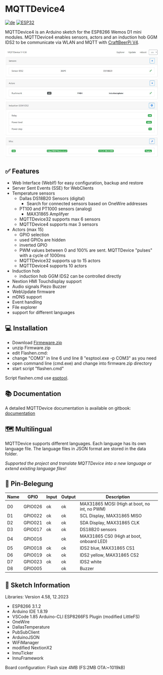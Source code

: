 # MQTTDevice4

[![de](https://img.shields.io/badge/lang-de-yellow.svg)](https://github.com/InnuendoPi/MQTTDevice4/blob/main/README.md)
[![ESP32](https://img.shields.io/static/v1?label=Arduino&message=ESP32%20&#8594;&logo=arduino&logoColor=white&color=blue)](https://github.com/InnuendoPi/MQTTDevice32)

MQTTDevice4 is an Arduino sketch for the ESP8266 Wemos D1 mini modules. MQTTDevice4 enables sensors, actors and an induction hob GGM IDS2 to be communicate via WLAN and MQTT with [CraftBeerPi V4](https://github.com/avollkopf/craftbeerpi4).

![Web Interface](docs/img/startseite.jpg)

## ✅ Features

* Web Interface (WebIf) for easy configuration, backup and restore
* Server Sent Events (SSE) for WebClients
* Temperature sensors
  * Dallas DS18B20 Sensors (digital)
    * Search for connected sensors based on OneWire addresses
  * PT100 and PT1000 sensors (analog)
    * MAX31865 Amplifyer
  * MQTTDevice32 supports max 6 sensors
  * MQTTDevice4 supports max 3 sensors
* Actors (max 15)
  * GPIO selection
  * used GPIOs are hidden
  * inverted GPIO
  * PWM values ​​between 0 and 100% are sent. MQTTDevice "pulses" with a cycle of 1000ms
  * MQTTDevice32 supports up to 15 actors
  * MQTTDevice4 supports 10 actors
* Induction hob
  * induction hob GGM IDS2 can be controlled directly
* Nextion HMI Touchdisplay support
* Audio signals Piezo Buzzer
* WebUpdate firmware
* mDNS support
* Event handling
* File explorer
* support for different languages

## 💻 Installation

* Download [Firmeware.zip](https://github.com/InnuendoPi/MQTTDevice4/blob/main/tools/Firmware.zip)
* unzip Firmware.zip
* edit Flashen.cmd:
* change "COM3" in line 6 und line 8 "esptool.exe -p COM3" as you need
* open command line (cmd.exe) and change into firmware.zip directory
* start script "flashen.cmd"

Script flashen.cmd use [esptool](https://github.com/espressif/esptool).

## 📚 Documentation

A detailed MQTTDevice documentation is available on gitbook: [documentation](https://innuendopi.gitbook.io/mqttdevice32/)

## 🗺️ Multilingual

MQTTDevice supports different languages. Each language has its own language file. The language files in JSON format are stored in the data folder.

_Supported the project and translate MQTTDevice into a new language or extend existing language files!_

## 💠 Pin-Belegung

| Name |   GPIO   |  Input  |  Output  | Description |
| ---------- | -------- | ------- | -------- | ------------ |
|     D0     |  GPIO026 |   ok    |   ok     | MAX31865 MOSI (High at boot, no int, no PWM) |
|     D1     |  GPIO022 |   ok    |   ok     | SCL Display, MAX31865 MISO  |
|     D2     |  GPIO021 |   ok    |   ok     | SDA Display, MAX31865 CLK  |
|     D3     |  GPIO017 |   ok    |   ok     | DS18B20 sensors |
|     D4     |  GPIO016 |         |   ok     | MAX31865 CS0 (High at boot, onboard LED)|
|     D5     |  GPIO018 |   ok    |   ok     | IDS2 blue, MAX31865 CS1   |
|     D6     |  GPIO019 |   ok    |   ok     | IDS2 yellow, MAX31865 CS2 |
|     D7     |  GPIO023 |   ok    |   ok     | IDS2 white |
|     D8     |  GPIO005 |         |   ok     | Buzzer       |

## 📰 Sketch Information

Libraries: Version 4.58, 12.2023

* ESP8266 3.1.2
* Arduino IDE 1.8.19
* VSCode 1.85 Arduino-CLI ESP8266FS Plugin (modified LittleFS)
* OneWire
* DallasTemperature
* PubSubClient
* ArduinoJSON
* WiFiManager
* modified NextionX2
* InnuTicker
* InnuFramework

Board configuration:
Flash size 4MB (FS:2MB OTA:~1019kB)
